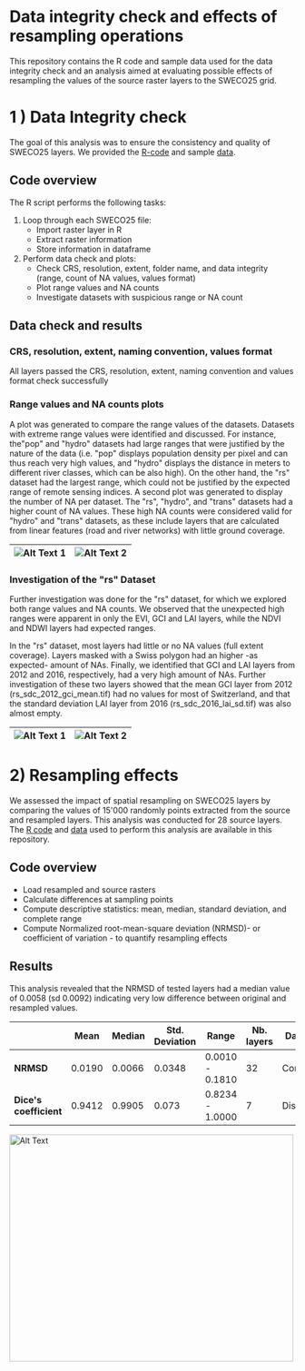 # Data integrity check and effects of resampling operations

This repository contains the R code and sample data used for the data integrity check and an analysis aimed at evaluating possible effects of resampling the values of the source raster layers to the SWECO25 grid. 

# 1 ) Data Integrity check 

The goal of this analysis was to ensure the consistency and quality of SWECO25 layers. We provided the [R-code](https://github.com/NKulling/SWECO25/blob/main/database_validation/script/database_validation.R) and sample [data](https://github.com/NKulling/SWECO25/blob/main/database_validation/result_dataframe/info_df.rds).

## Code overview

The R script performs the following tasks:

1. Loop through each SWECO25 file:
   - Import raster layer in R
   - Extract raster information
   - Store information in dataframe
2. Perform data check and plots:
   - Check CRS, resolution, extent, folder name, and data integrity (range, count of NA values, values format)
   - Plot range values and NA counts
   - Investigate datasets with suspicious range or NA count

## Data check and results

### CRS, resolution, extent, naming convention, values format

All layers passed the CRS, resolution, extent, naming convention and values format check successfully

### Range values and NA counts plots

A plot was generated to compare the range values of the datasets. Datasets with extreme range values were identified and discussed. For instance, the"pop" and "hydro" datasets had large ranges that were justified by the nature of the data (i.e. "pop" displays population density per pixel and can thus reach very high values, and "hydro" displays the distance in meters to different river classes, which can be also high). On the other hand, the "rs" dataset had the largest range, which could not be justified by the expected range of remote sensing indices.
A second plot was generated to display the number of NA per dataset.  The "rs", "hydro", and "trans" datasets had a higher count of NA values. These high NA counts were considered valid for "hydro" and "trans" datasets, as these include layers that are calculated from linear features (road and river networks) with little ground coverage.


| ![Alt Text 1](https://github.com/NKulling/SWECO25/blob/main/database_validation/figures/scatterplot_range.jpg) | ![Alt Text 2](https://github.com/NKulling/SWECO25/blob/main/database_validation/figures/scatterplot_NAcount.jpg) |
|:---:|:---:|


### Investigation of the "rs" Dataset

Further investigation was done for the "rs" dataset, for which we explored both range values and NA counts. We observed that the unexpected high ranges were apparent in only the EVI, GCI and LAI layers, while the NDVI and NDWI layers had expected ranges.

In the "rs" dataset, most layers had little or no NA values (full extent coverage). Layers masked with a Swiss polygon had an higher -as expected- amount of NAs. Finally, we identified that GCI and LAI layers from 2012 and 2016, respectively, had a very high amount of NAs. Further investigation of these two layers showed that the mean GCI layer from 2012 (rs_sdc_2012_gci_mean.tif) had no values for most of Switzerland, and that the standard deviation LAI layer from 2016 (rs_sdc_2016_lai_sd.tif) was also almost empty. 

| ![Alt Text 1](https://github.com/NKulling/SWECO25/blob/main/database_validation/figures/scatterplot_range_RS.jpg) | ![Alt Text 2](https://github.com/NKulling/SWECO25/blob/main/database_validation/figures/scatterplot_NA_count_RS.jpg) |
|:---:|:---:|

# 2) Resampling effects

We assessed the impact of spatial resampling on SWECO25 layers by comparing the values of 15'000 randomly points extracted from the source and resampled layers. This analysis was conducted for 28 source layers. The [R code](https://github.com/NKulling/SWECO25/blob/main/database_validation/script/resampling_impact_analysis.R) and [data](https://github.com/NKulling/SWECO25/blob/main/database_validation/data/data.zip) used to perform this analysis are available in this repository.

## Code overview

- Load resampled and source rasters
- Calculate differences at sampling points
- Compute descriptive statistics: mean, median, standard deviation, and complete range
- Compute Normalized root-mean-square deviation (NRMSD)- or coefficient of variation - to quantify resampling effects
  
##  Results

This analysis revealed that the NRMSD of tested layers had a median value of 0.0058 (sd 0.0092) indicating very low difference between original and resampled values. 

|                    |   Mean   |  Median  | Std. Deviation |       Range       | Nb. layers |     Data type      |
|--------------------|----------|----------|----------------|-------------------|------------|-------------------|
| **NRMSD**          |  0.0190  |  0.0066  |     0.0348     | 0.0010 - 0.1810   |      32      |        Continuous           |
| **Dice's coefficient** | 0.9412 | 0.9905   |     0.073      | 0.8234 - 1.0000   |     7      |           Discrete        |



<img src="https://github.com/NKulling/SWECO25/blob/main/database_validation/figures/scatterplot_NRMSD.jpg" alt="Alt Text" width=500 height=400>

